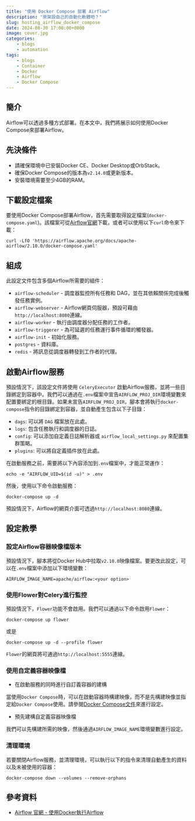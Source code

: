 ```yaml
---
title: "使用 Docker Compose 部署 Airflow"
description: "來架設自己的自動化軟體吧？"
slug: hosting_airflow_docker_compose
date: 2024-08-30 17:00:00+0800
image: cover.jpg
categories:
    - blogs
    - automation
tags:
    - blogs
    - Container
    - Docker
    - Airflow
    - Docker Compose
---
```


## 簡介

Airflow可以透過多種方式部署。在本文中，我們將展示如何使用Docker Compose來部署Airflow。

## 先決條件

* 請確保環境中已安裝Docker CE、Docker Desktop或OrbStack。
* 確保Docker Compose的版本為`v2.14.0`或更新版本。
* 安裝環境需要至少4GB的RAM。

## 下載設定檔案

要使用Docker Compose部署Airflow，首先需要取得設定檔案(`docker-compose.yaml`)。該檔案可從[Airflow官網](https://airflow.apache.org/docs/helm-chart/stable/index.html)下載，或者可以使用以下`curl`命令來下載：

```shell
curl -LfO 'https://airflow.apache.org/docs/apache-airflow/2.10.0/docker-compose.yaml'
```

## 組成

此設定文件包含多個Airflow所需要的組件：

* `airflow-scheduler` - 調度器監控所有任務和 DAG，並在其依賴關係完成後觸發任務實例。
* `airflow-webserver` - Airflow網頁伺服器，預設可藉由`http://localhost:8080`連線。
* `airflow-worker` - 執行由調度器分配任務的工作者。
* `airflow-triggerer` - 為可延遲的任務運行事件循環的觸發器。
* `airflow-init` - 初始化服務。
* `postgres` - 資料庫。
* `redis` - 將訊息從調度器轉發到工作者的代理。

## 啟動Airflow服務

預設情況下，該設定文件將使用 `CeleryExecutor` 啟動Airflow服務，並將一些目錄綁定到容器中。我們可以通過在`.env`檔案中宣告`AIRFLOW_PROJ_DIR`環境變數來配置要綁定的根目錄。如果未宣告`AIRFLOW_PROJ_DIR`，腳本會將執行`docker-compose`指令的目錄綁定到容器，並自動產生包含以下子目錄：

* `dags`: 可以將 `DAG` 檔案放在此處。
* `logs`: 包含任務執行和調度器的日誌。
* `config`: 可以添加自定義日誌解析器或 `airflow_local_settings.py` 來配置集群策略。
* `plugins`: 可以將自定義插件放在此處。

在啟動服務之前，需要將以下內容添加到`.env`檔案中，才能正常運作：

```shell
echo -e "AIRFLOW_UID=$(id -u)" > .env
```

然後，使用以下命令啟動服務：

```shell
docker-compose up -d
```
預設情況下，Airflow的網頁介面可透過`http://localhost:8080`連線。

## 設定教學

### 設定Airflow容器映像檔版本

預設情況下，腳本將從Docker Hub中拉取`v2.10.0`映像檔案。要更改此設定，可以在`.env`檔案中添加以下環境變數：

```
AIRFLOW_IMAGE_NAME=apache/airflow:<your option>
```

### 使用Flower對Celery進行監控

預設情況下，`Flower`功能不會啟用。我們可以通過以下命令啟用`Flower`：

```shell
docker-compose up flower
```

或是

```shell
docker-compose up -d --profile flower
```

`Flower`的網頁將可通過`http://localhost:5555`連線。

### 使用自定義容器映像檔

* 在啟動服務的同時進行自訂義容器的建構

當使用`Docker Compose`時，可以在啟動容器時構建映像，而不是先構建映像並指定給`Docker Compose`使用。請參閱[Docker Compose文件](https://docs.docker.com/reference/compose-file/build/)來進行設定。

* 預先建構自定義容器映像檔

我們可以先構建所需的映像，然後通過`AIRFLOW_IMAGE_NAME`環境變數進行設定。

### 清理環境

若要關閉Airflow服務，並清理環境，可以執行以下的指令來清理自動產生的資料以及未被使用的容器：

```shell
docker-compose down --volumes --remove-orphans
```


## 參考資料

* [Airflow 官網 - 使用Docker執行Airflow](https://airflow.apache.org/docs/apache-airflow/stable/howto/docker-compose/index.html)